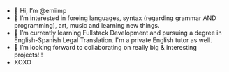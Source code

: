 - 👋 Hi, I’m @emiimp
- 👀 I’m interested in foreing languages, syntax (regarding grammar AND programming), art, music and learning new things.
- 🌱 I’m currently learning Fullstack Development and pursuing a degree in English-Spanish Legal Translation. I'm a private English tutor as well.
- 💞️ I’m looking forward to collaborating on really big & interesting projects!!! 
- XOXO

<!---
emiimp/emiimp is a ✨ special ✨ repository because its `README.md` (this file) appears on your GitHub profile.
You can click the Preview link to take a look at your changes.
--->
